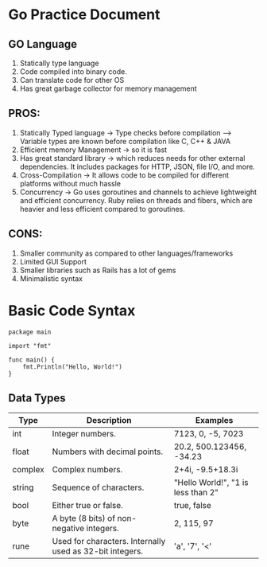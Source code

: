 # Go Practice Document

## GO Language
1. Statically type language
1. Code compiled into binary code.
2. Can translate code for other OS
3. Has great garbage collector for memory management


## PROS:
1. Statically Typed language -> Type checks before compilation --> Variable types are known before compilation like C, C++ & JAVA
2. Efficient memory Management -> so it is fast
3. Has great standard library -> which reduces needs for other external dependencies. It includes packages for HTTP, JSON, file I/O, and more.
4. Cross-Compilation -> It allows code to be compiled for different platforms without much hassle
5. Concurrency -> Go uses goroutines and channels to achieve lightweight and efficient concurrency. Ruby relies on threads and fibers, which are heavier and less efficient compared to goroutines.

## CONS:
1. Smaller community as compared to other languages/frameworks
2. Limited GUI Support
3. Smaller libraries such as Rails has a lot of gems
4. Minimalistic syntax


# Basic Code Syntax
```
package main

import "fmt"

func main() {
    fmt.Println("Hello, World!")
}
```

## Data Types

| Type     | Description                                | Examples          |
|----------|--------------------------------------------|-------------------|
| int      | Integer numbers.                           | 7123, 0, -5, 7023 |
| float    | Numbers with decimal points.               | 20.2, 500.123456, -34.23 |
| complex  | Complex numbers.                           | 2+4i, -9.5+18.3i  |
| string   | Sequence of characters.                    | "Hello World!", "1 is less than 2" |
| bool     | Either true or false.                      | true, false       |
| byte     | A byte (8 bits) of non-negative integers. | 2, 115, 97        |
| rune     | Used for characters. Internally used as 32-bit integers. | 'a', '7', '<' |
